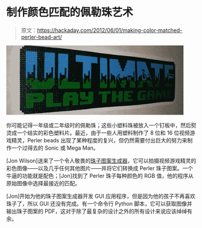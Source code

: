 # 制作颜色匹配的佩勒珠艺术

> 原文：<https://hackaday.com/2012/06/01/making-color-matched-perler-bead-art/>

![](img/c1c2c0e8c95a533c492234d5320bfd4c.png "Perler")

你可能记得一年级或二年级时的佩勒珠；这些小塑料珠被放入一个钉板中，然后熨烫成一个结实的彩色塑料片。最近，由于一些人用塑料制作了 8 位和 16 位视频游戏精灵，Perler beads 出现了某种程度的复兴，但仍然需要付出巨大的努力来制作一个过得去的 Sonic 或 Mega Man。

[Jon Wilson]送来了一个令人敬畏的[珠子图案生成器](https://sites.google.com/site/degenatrons/other-stuff/bead-pattern-generator)，它可以拍摄视频游戏精灵的彩色图像——以及几乎任何其他图片——并将它们转换成 Perler 珠子图案。一个牛逼的功能就是配色；[Jon]找到了 Perler 珠子每种颜色的 RGB 值，他的程序从原始图像中选择最接近的匹配。

[Jon]开始为他的珠子图案生成器开发 GUI 应用程序，但是因为他的孩子不再喜欢珠子了，所以 GUI 还没有完成。有一个命令行 Python 脚本，它可以获取图像并输出珠子图案的 PDF，这对于除了最复杂的设计之外的所有设计来说应该绰绰有余。